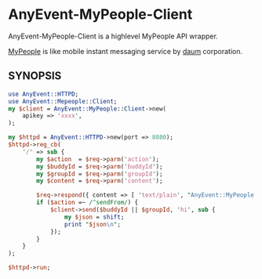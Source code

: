 # AnyEvent-MyPeople-Client #

AnyEvent-MyPeople-Client is a highlevel MyPeople API wrapper.

[MyPeople](http://dna.daum.net/apis/mypeople) is like mobile instant
messaging service by [daum](http://daum.net) corporation.

## SYNOPSIS ##

```perl
use AnyEvent::HTTPD;
use AnyEvent::Mepeople::Client;
my $client = AnyEvent::MyPeople::Client->new(
    apikey => 'xxxx',
);

my $httpd = AnyEvent::HTTPD->new(port => 8080);
$httpd->reg_cb(
    '/' => sub {
        my $action  = $req->parm('action');
        my $buddyId = $req->parm('buddyId');
        my $groupId = $req->parm('groupId');
        my $content = $req->parm('content');

        $req->respond({ content => [ 'text/plain', "AnyEvent::MyPeople::Client" ]});
        if ($action =~ /^sendFrom/) {
            $client->send($buddyId || $groupId, 'hi', sub {
                my $json = shift;
                print "$json\n";
            });
        }
    }
);

$httpd->run;
```
